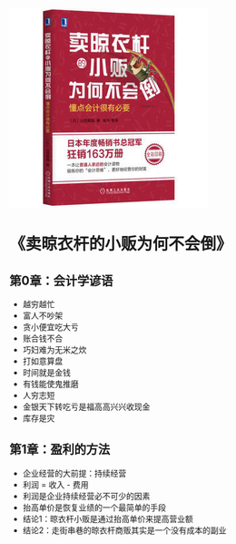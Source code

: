 ![9787111546115](../../static/img/9787111546115.jpg)

# 《卖晾衣杆的小贩为何不会倒》

## 第0章：会计学谚语

- 越穷越忙
- 富人不吵架
- 贪小便宜吃大亏
- 账合钱不合
- 巧妇难为无米之炊
- 打如意算盘
- 时间就是金钱
- 有钱能使鬼推磨
- 人穷志短
- 金银天下转吃亏是福高高兴兴收现金
- 库存是灾

## 第1章：盈利的方法

- 企业经营的大前提：持续经营
- 利润 = 收入 - 费用
- 利润是企业持续经营必不可少的因素
- 抬高单价是恢复业绩的一个最简单的手段
- 结论1：晾衣杆小贩是通过抬高单价来提高营业额
- 结论2：走街串巷的晾衣杆商贩其实是一个没有成本的副业